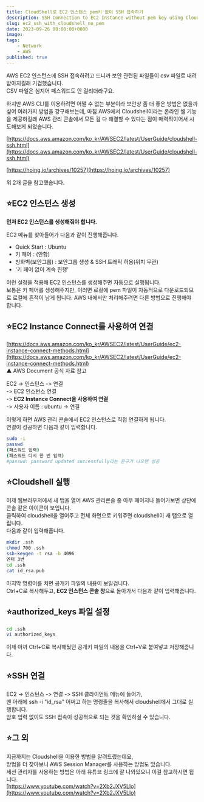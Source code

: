 ```yaml
---
title: CloudShell로 EC2 인스턴스 pem키 없이 SSH 접속하기
description: SSH Connection to EC2 Instance without pem key using Cloudshell
slug: ec2_ssh_with_cloudshell_no_pem
date: 2023-09-26 00:00:00+0000
image: 
tags:
    - Network
    - AWS
published: true
---
```

AWS EC2 인스턴스에 SSH 접속하려고 드니까 보안 관련된 파일들이 csv 파일로 내려받아지길래 기겁했습니다.  
CSV 파일은 심지어 패스워드도 안 걸리더라구요.

하지만 AWS CLI를 이용하려면 어쩔 수 없는 부분이라 보안상 좀 더 좋은 방법은 없을까 싶어 여러가지 방법을 강구해보는데, 
마침 AWS에서 Cloudshell이라는 온라인 쉘 기능을 제공하길래 AWS 관리 콘솔에서 모든 걸 다 해결할 수 있다는 점이 매력적이어서 시도해보게 되었습니다.

[https://docs.aws.amazon.com/ko_kr/AWSEC2/latest/UserGuide/cloudshell-ssh.html](https://docs.aws.amazon.com/ko_kr/AWSEC2/latest/UserGuide/cloudshell-ssh.html)
  
[https://hoing.io/archives/10257](https://hoing.io/archives/10257)  
  
위 2개 글을 참고했습니다.


## ⭐EC2 인스턴스 생성

**먼저 EC2 인스턴스를 생성해줘야 합니다.**  

EC2 메뉴를 찾아들어가 다음과 같이 진행해줍니다.

* Quick Start : Ubuntu  
* 키 페어 : (안함)  
* 방화벽(보안그룹) : 보안그룹 생성 & SSH 트래픽 허용(위치 무관)  
* '키 페어 없이 계속 진행'  
  
이런 설정을 적용해 EC2 인스턴스를 생성해주면 자동으로 실행됩니다.  
보통은 키 페어를 생성해주지만, 이러면 로컬에 pem 파일이 자동적으로 다운로드되므로 로컬에 흔적이 남게 됩니다.
AWS 내에서만 처리해주려면 다른 방법으로 진행해야 합니다.

## ⭐EC2 Instance Connect를 사용하여 연결

[https://docs.aws.amazon.com/ko_kr/AWSEC2/latest/UserGuide/ec2-instance-connect-methods.html](https://docs.aws.amazon.com/ko_kr/AWSEC2/latest/UserGuide/ec2-instance-connect-methods.html)  
▲ AWS Document 공식 자료 참고
  
EC2 -> 인스턴스 -> 연결  
-> EC2 인스턴스 연결    
-> **EC2 Instance Connect을 사용하여 연결**  
-> 사용자 이름 : ubuntu
-> 연결

이렇게 하면 AWS 관리 콘솔에서 EC2 인스턴스로 직접 연결하게 됩니다.  
연결이 성공하면 다음과 같이 입력합니다.

```bash
sudo -i
passwd
(패스워드 입력)
(패스워드 다시 한 번 입력)
#passwd: password updated successfully라는 문구가 나오면 성공
```

## ⭐Cloudshell 실행

이제 웹브라우저에서 새 탭을 열어 AWS 관리콘솔 중 아무 페이지나 들어가보면 상단에 콘솔 같은 아이콘이 보입니다.  
클릭하여 cloudshell을 열어주고 전체 화면으로 키워주면 cloudshell이 새 탭으로 열립니다.  
다음과 같이 입력해줍니다.
```bash
mkdir .ssh
chmod 700 .ssh
ssh-keygen -t rsa -b 4096
엔터 3번
cd .ssh
cat id_rsa.pub
```
마지막 명령어를 치면 공개키 파일의 내용이 보일겁니다.  
Ctrl+C로 복사해두고, **EC2 인스턴스 콘솔 창**으로 돌아가서 다음과 같이 입력해줍니다.  

## ⭐authorized_keys 파일 설정

```bash
cd .ssh
vi authorized_keys
```
이제 아까 Ctrl+C로 복사해뒀던 공개키 파일의 내용을 Ctrl+V로 붙여넣고 저장해줍니다.

## ⭐SSH 연결

EC2 -> 인스턴스 -> 연결  -> SSH 클라이언트 메뉴에 들어가,  
맨 아래에 ssh -i "id_rsa" 어쩌고 하는 명령줄을 복사해서 cloudshell에서 그대로 실행합니다.  
암호 입력 없이도 SSH 접속이 성공적으로 되는 것을 확인하실 수 있습니다.

## ⭐그 외

지금까지는 Cloudshell을 이용한 방법을 알려드렸는데요,  
방법을 더 찾아보니 AWS Session Manager를 사용하는 방법도 있습니다.  
세션 관리자를 사용하는 방법은 아래 유튜브 링크에 잘 나와있으니 이걸 참고하시면 됩니다.  
[https://www.youtube.com/watch?v=2Xb2JXV5Llo](https://www.youtube.com/watch?v=2Xb2JXV5Llo)